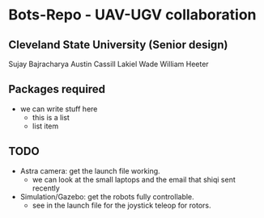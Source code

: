 # Bots-Repo - UAV-UGV collaboration

## Cleveland State University (Senior design)
Sujay Bajracharya
Austin Cassill
Lakiel Wade
William Heeter

## Packages required
* we can write stuff here
  * this is a list
  * list item
  
## TODO
  * Astra camera: get the launch file working.
    * we can look at the small laptops and the email that shiqi sent recently
  * Simulation/Gazebo: get the robots fully controllable.
    * see in the launch file for the joystick teleop for rotors.

